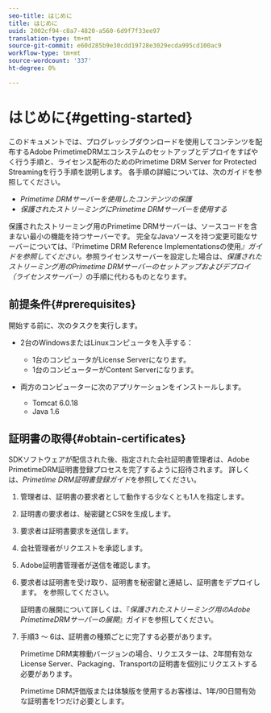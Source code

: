 ```yaml
---
seo-title: はじめに
title: はじめに
uuid: 2002cf94-c8a7-4820-a560-6d9f7f33ee97
translation-type: tm+mt
source-git-commit: e60d285b9e30cdd19728e3029ecda995cd100ac9
workflow-type: tm+mt
source-wordcount: '337'
ht-degree: 0%

---
```



# はじめに{#getting-started}

このドキュメントでは、プログレッシブダウンロードを使用してコンテンツを配布するAdobe PrimetimeDRMエコシステムのセットアップとデプロイをすばやく行う手順と、ライセンス配布のためのPrimetime DRM Server for Protected Streamingを行う手順を説明します。 各手順の詳細については、次のガイドを参照してください。

* *Primetime DRMサーバーを使用したコンテンツの保護*
* *保護されたストリーミングにPrimetime DRMサーバーを使用する*

保護されたストリーミング用のPrimetime DRMサーバーは、ソースコードを含まない最小の機能を持つサーバーです。 完全なJavaソースを持つ変更可能なサーバーについては、『Primetime DRM Reference Implementationsの使用&#x200B;*』ガイドを参照してください。*&#x200B;参照ライセンスサーバーを設定した場合は、*保護されたストリーミング用のPrimetime DRMサーバーのセットアップおよびデプロイ（ライセンスサーバー）*&#x200B;の手順に代わるものとなります。

## 前提条件{#prerequisites}

開始する前に、次のタスクを実行します。

* 2台のWindowsまたはLinuxコンピュータを入手する：

   * 1台のコンピュータがLicense Serverになります。
   * 1台のコンピューターがContent Serverになります。

* 両方のコンピューターに次のアプリケーションをインストールします。

   * Tomcat 6.0.18
   * Java 1.6

## 証明書の取得{#obtain-certificates}

SDKソフトウェアが配信された後、指定された会社証明書管理者は、Adobe PrimetimeDRM証明書登録プロセスを完了するように招待されます。 詳しくは、*Primetime DRM証明書登録ガイド*&#x200B;を参照してください。

1. 管理者は、証明書の要求者として動作する少なくとも1人を指定します。
1. 証明書の要求者は、秘密鍵とCSRを生成します。
1. 要求者は証明書要求を送信します。
1. 会社管理者がリクエストを承認します。
1. Adobe証明書管理者が送信を確認します。
1. 要求者は証明書を受け取り、証明書を秘密鍵と連結し、証明書をデプロイします。 を参照してください。

   証明書の展開について詳しくは、『*保護されたストリーミング用のAdobe PrimetimeDRMサーバーの展開*』ガイドを参照してください。
1. 手順3 ～ 6は、証明書の種類ごとに完了する必要があります。

   Primetime DRM実稼動バージョンの場合、リクエスターは、2年間有効なLicense Server、Packaging、Transportの証明書を個別にリクエストする必要があります。

   Primetime DRM評価版または体験版を使用するお客様は、1年/90日間有効な証明書を1つだけ必要とします。